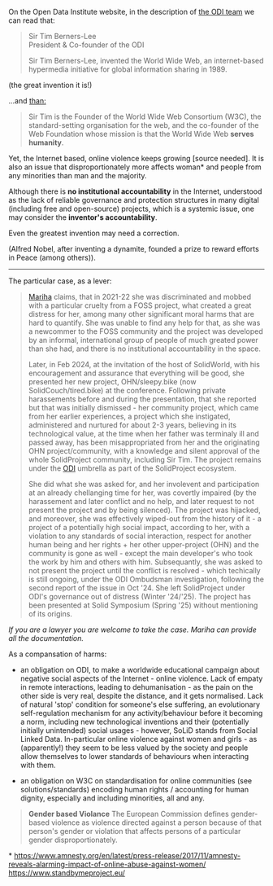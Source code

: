 On the Open Data Institute website, in the description of [the ODI team](https://theodi.org/about-the-odi/the-odi-team/) we can read that:

> Sir Tim Berners-Lee \
> President & Co-founder of the ODI
> 
> Sir Tim Berners-Lee, invented the World Wide Web, an internet-based hypermedia initiative for global information sharing in 1989.

(the great invention it is!)

...and [than:](https://theodi.org/profile/tim-berners-lee/)

> Sir Tim is the Founder of the World Wide Web Consortium (W3C), the standard-setting organisation for the web, and the co-founder of the Web Foundation whose mission is that the World Wide Web **serves humanity**. 

Yet, the Internet based, online violence keeps growing [source needed]. It is also an issue that disproportionately more affects woman\* and people from any minorities than man and the majority.

Although there is **no institutional accountability** in the Internet, 
understood as the lack of reliable governance and protection structures in many digital (including free and open-source) projects, which is a systemic issue, 
one may consider the **inventor's accountability**. 

Even the greatest invention may need a correction.

(Alfred Nobel, after inventing a dynamite, founded a prize to reward efforts in Peace (among others)).

---

The particular case, as a lever:

> [Mariha](https://github.com/mariha) claims, that in 2021-22 she was discriminated and mobbed with a particular cruelty from a FOSS project, what created a great distress for her, among many other significant moral harms that are hard to quantify. She was unable to find any help for that, as she was a newcommer to the FOSS community and the project was developed by an informal, international group of people of much greated power than she had, and there is no institutional accountability in the space.
> 
> Later, in Feb 2024, at the invitation of the host of SolidWorld, with his encouragement and assurance that everything will be good, she presented her new project, OHN/sleepy.bike (now SolidCouch/tired.bike) at the conference. Following private harassements before and during the presentation, that she reported but that was initially dismissed - her community project, which came from her earlier experiences, a project which she instigated, administered and nurtured for about 2-3 years, believing in its technological value, at the time when her father was terminaly ill and passed away, has been misappropriated from her and the originating OHN project/community, with a knowledge and silent approval of the whole SolidProject community, including Sir Tim. The project remains under the [ODI](https://theodi.org/) umbrella as part of the SolidProject ecosystem. 
> 
> She did what she was asked for, and her involevent and participation at an already chellanging time for her, was covertly impaired (by the harassement and later conflict and no help, and later request to not present the project and by being silenced). The project was hijacked, and moreover, she was effectively wiped-out from the history of it - a project of a potentially high social impact, according to her, with a violation to any standards of social interaction, respect for another human being and her rights + her other upper-project (OHN) and the community is gone as well - except the main developer's who took the work by him and others with him. Subsequantly, she was asked to not present the project until the conflict is resolved - which techically is still ongoing, under the ODI Ombudsman investigation, following the second report of the issue in Oct '24. She left SolidProject under ODI's governance out of distress (Winter '24/'25). The project has been presented at Solid Symposium (Spring '25) without mentioning of its origins.

_If you are a lawyer you are welcome to take the case. Mariha can provide all the documentation._

As a compansation of harms:
- an obligation on ODI, to make a worldwide educational campaign about negative social aspects of the Internet - online violence. Lack of empaty in remote interactions, leading to dehumanisation - as the pain on the other side is very real, despite the distance, and it gets normalised. Lack of natural 'stop' condition for someone's else suffering, an evolutionary self-regulation mechanism for any activity/behaviour before it becoming a norm, including new technological inventions and their (potentially initially unintended) social usages - however, SoLiD stands from Social Linked Data.
In-particular online violence against women and girls - as (apparently!) they seem to be less valued by the society and people allow themselves to lower standards of behaviours when interacting with them. 

+ an obligation on W3C on standardisation for online communities (see solutions/standards) encoding human rights / accounting for human dignity, especially and including minorities, all and any.

> **Gender based Violance**
> The European Commission defines gender-based violence as violence directed against a person because of that person's gender or violation that affects persons of a particular gender disproportionately. 

\* https://www.amnesty.org/en/latest/press-release/2017/11/amnesty-reveals-alarming-impact-of-online-abuse-against-women/
https://www.standbymeproject.eu/
